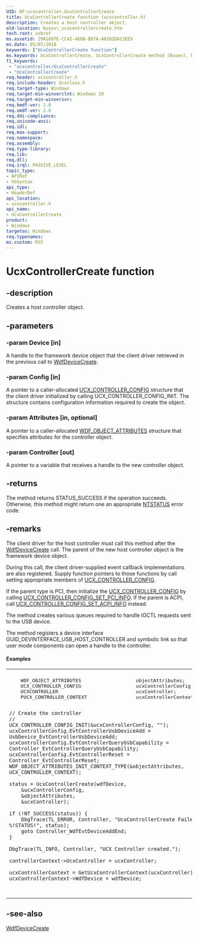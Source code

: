 ```yaml
---
UID: NF:ucxcontroller.UcxControllerCreate
title: UcxControllerCreate function (ucxcontroller.h)
description: Creates a host controller object.
old-location: buses\_ucxcontrollercreate.htm
tech.root: usbref
ms.assetid: 29A1697E-CC42-468B-B97A-A8182DA13EE9
ms.date: 05/07/2018
keywords: ["UcxControllerCreate function"]
ms.keywords: UcxControllerCreate, UcxControllerCreate method [Buses], buses._ucxcontrollercreate, ucxcontroller/UcxControllerCreate
f1_keywords:
 - "ucxcontroller/UcxControllerCreate"
 - "UcxControllerCreate"
req.header: ucxcontroller.h
req.include-header: Ucxclass.h
req.target-type: Windows
req.target-min-winverclnt: Windows 10
req.target-min-winversvr: 
req.kmdf-ver: 1.0
req.umdf-ver: 2.0
req.ddi-compliance: 
req.unicode-ansi: 
req.idl: 
req.max-support: 
req.namespace: 
req.assembly: 
req.type-library: 
req.lib: 
req.dll: 
req.irql: PASSIVE_LEVEL
topic_type:
- APIRef
- kbSyntax
api_type:
- HeaderDef
api_location:
- ucxcontroller.h
api_name:
- UcxControllerCreate
product:
- Windows
targetos: Windows
req.typenames: 
ms.custom: RS5
---
```


# UcxControllerCreate function


## -description


Creates a host controller object.


## -parameters




### -param Device [in]

A handle to the framework device object that the client driver retrieved in the previous call to <a href="https://docs.microsoft.com/windows-hardware/drivers/ddi/wdfdevice/nf-wdfdevice-wdfdevicecreate">WdfDeviceCreate</a>.


### -param Config [in]

A pointer to a caller-allocated <a href="https://docs.microsoft.com/windows-hardware/drivers/ddi/ucxcontroller/ns-ucxcontroller-_ucx_controller_config">UCX_CONTROLLER_CONFIG</a> structure that the client driver initialized by calling UCX_CONTROLLER_CONFIG_INIT. The structure contains configuration
        information required to create the object.


### -param Attributes [in, optional]

A pointer to a caller-allocated <a href="https://docs.microsoft.com/windows-hardware/drivers/ddi/wdfobject/ns-wdfobject-_wdf_object_attributes">WDF_OBJECT_ATTRIBUTES</a> structure that specifies attributes for the controller object. 


### -param Controller [out]

A pointer to a variable that receives a handle to the new controller object.


## -returns



The method returns STATUS_SUCCESS if the operation succeeds. Otherwise, this method might return one an appropriate <a href="https://docs.microsoft.com/windows-hardware/drivers/kernel/ntstatus-values">NTSTATUS</a> error code. 




## -remarks



The client driver for the host controller must call this method after the <a href="https://docs.microsoft.com/windows-hardware/drivers/ddi/wdfdevice/nf-wdfdevice-wdfdevicecreate">WdfDeviceCreate</a> call. The parent of the new host controller object is the framework device object. 

During this call, the client driver-supplied event callback implementations are also registered. Supply function  pointers to those functions by call setting appropriate members of <a href="https://docs.microsoft.com/windows-hardware/drivers/ddi/ucxcontroller/ns-ucxcontroller-_ucx_controller_config">UCX_CONTROLLER_CONFIG</a>. 

If the parent type is PCI, then initialize the <a href="https://docs.microsoft.com/windows-hardware/drivers/ddi/ucxcontroller/ns-ucxcontroller-_ucx_controller_config">UCX_CONTROLLER_CONFIG</a> by calling <a href="https://docs.microsoft.com/windows-hardware/drivers/ddi/ucxcontroller/nf-ucxcontroller-ucx_controller_config_set_pci_info">UCX_CONTROLLER_CONFIG_SET_PCI_INFO</a>. If the parent is ACPI, call <a href="https://docs.microsoft.com/windows-hardware/drivers/ddi/ucxcontroller/nf-ucxcontroller-ucx_controller_config_set_acpi_info">UCX_CONTROLLER_CONFIG_SET_ACPI_INFO</a> instead. 

The method creates various queues required to handle IOCTL requests sent to the USB device. 

The method registers a device interface GUID_DEVINTERFACE_USB_HOST_CONTROLLER and symbolic link so that user mode components can open a handle to the controller.


#### Examples

<div class="code"><span codelanguage=""><table>
<tr>
<th></th>
</tr>
<tr>
<td>
<pre>
    WDF_OBJECT_ATTRIBUTES                   objectAttributes;
    UCX_CONTROLLER_CONFIG                   ucxControllerConfig;
    UCXCONTROLLER                           ucxController;
    PUCX_CONTROLLER_CONTEXT                 ucxControllerContext;

    // Create the controller
    //
    UCX_CONTROLLER_CONFIG_INIT(&ucxControllerConfig, "");
    ucxControllerConfig.EvtControllerUsbDeviceAdd = UsbDevice_EvtControllerUsbDeviceAdd;
    ucxControllerConfig.EvtControllerQueryUsbCapability = Controller_EvtControllerQueryUsbCapability;
    ucxControllerConfig.EvtControllerReset = Controller_EvtControllerReset;
    WDF_OBJECT_ATTRIBUTES_INIT_CONTEXT_TYPE(&objectAttributes, UCX_CONTROLLER_CONTEXT);
    
    status = UcxControllerCreate(wdfDevice,
        &ucxControllerConfig,
        &objectAttributes,
        &ucxController);

    if (!NT_SUCCESS(status)) {
        DbgTrace(TL_ERROR, Controller, "UcxControllerCreate Failed %!STATUS!", status);
        goto Controller_WdfEvtDeviceAddEnd;
    }

    DbgTrace(TL_INFO, Controller, "UCX Controller created.");

    controllerContext->UcxController = ucxController;

    ucxControllerContext = GetUcxControllerContext(ucxController);
    ucxControllerContext->WdfDevice = wdfDevice;
</pre>
</td>
</tr>
</table></span></div>



## -see-also




<a href="https://docs.microsoft.com/windows-hardware/drivers/ddi/wdfdevice/nf-wdfdevice-wdfdevicecreate">WdfDeviceCreate</a>
 

 


